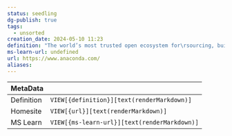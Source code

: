 ```yaml
---
status: seedling
dg-publish: true
tags:
  - unsorted
creation_date: 2024-05-10 11:23
definition: "The world’s most trusted open ecosystem for\rsourcing, building, and deploying data science and AI initiatives"
ms-learn-url: undefined
url: https://www.anaconda.com/
aliases:
---
```


| MetaData   |                                              |
| ---------- | -------------------------------------------- |
| Definition | `VIEW[{definition}][text(renderMarkdown)]`   |
| Homesite   | `VIEW[{url}][text(renderMarkdown)]`          |
| MS Learn   | `VIEW[{ms-learn-url}][text(renderMarkdown)]` |
